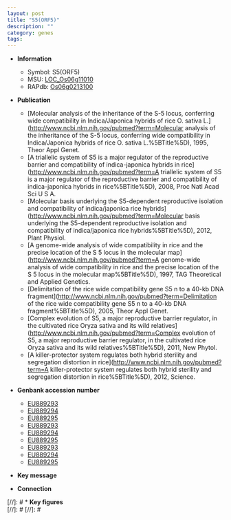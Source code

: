 ```yaml
---
layout: post
title: "S5(ORF5)"
description: ""
category: genes
tags: 
---
```


* **Information**  
    + Symbol: S5(ORF5)  
    + MSU: [LOC_Os06g11010](http://rice.plantbiology.msu.edu/cgi-bin/ORF_infopage.cgi?orf=LOC_Os06g11010)  
    + RAPdb: [Os06g0213100](http://rapdb.dna.affrc.go.jp/viewer/gbrowse_details/irgsp1?name=Os06g0213100)  

* **Publication**  
    + [Molecular analysis of the inheritance of the S-5 locus, conferring wide compatibility in Indica/Japonica hybrids of rice O. sativa L.](http://www.ncbi.nlm.nih.gov/pubmed?term=Molecular analysis of the inheritance of the S-5 locus, conferring wide compatibility in Indica/Japonica hybrids of rice O. sativa L.%5BTitle%5D), 1995, Theor Appl Genet.
    + [A triallelic system of S5 is a major regulator of the reproductive barrier and compatibility of indica-japonica hybrids in rice](http://www.ncbi.nlm.nih.gov/pubmed?term=A triallelic system of S5 is a major regulator of the reproductive barrier and compatibility of indica-japonica hybrids in rice%5BTitle%5D), 2008, Proc Natl Acad Sci U S A.
    + [Molecular basis underlying the S5-dependent reproductive isolation and compatibility of indica/japonica rice hybrids](http://www.ncbi.nlm.nih.gov/pubmed?term=Molecular basis underlying the S5-dependent reproductive isolation and compatibility of indica/japonica rice hybrids%5BTitle%5D), 2012, Plant Physiol.
    + [A genome-wide analysis of wide compatibility in rice and the precise location of the S 5 locus in the molecular map](http://www.ncbi.nlm.nih.gov/pubmed?term=A genome-wide analysis of wide compatibility in rice and the precise location of the S 5 locus in the molecular map%5BTitle%5D), 1997, TAG Theoretical and Applied Genetics.
    + [Delimitation of the rice wide compatibility gene S5  n  to a 40-kb DNA fragment](http://www.ncbi.nlm.nih.gov/pubmed?term=Delimitation of the rice wide compatibility gene S5  n  to a 40-kb DNA fragment%5BTitle%5D), 2005, Theor Appl Genet.
    + [Complex evolution of S5, a major reproductive barrier regulator, in the cultivated rice Oryza sativa and its wild relatives](http://www.ncbi.nlm.nih.gov/pubmed?term=Complex evolution of S5, a major reproductive barrier regulator, in the cultivated rice Oryza sativa and its wild relatives%5BTitle%5D), 2011, New Phytol.
    + [A killer-protector system regulates both hybrid sterility and segregation distortion in rice](http://www.ncbi.nlm.nih.gov/pubmed?term=A killer-protector system regulates both hybrid sterility and segregation distortion in rice%5BTitle%5D), 2012, Science.

* **Genbank accession number**  
    + [EU889293](http://www.ncbi.nlm.nih.gov/nuccore/EU889293)
    + [EU889294](http://www.ncbi.nlm.nih.gov/nuccore/EU889294)
    + [EU889295](http://www.ncbi.nlm.nih.gov/nuccore/EU889295)
    + [EU889293](http://www.ncbi.nlm.nih.gov/nuccore/EU889293)
    + [EU889294](http://www.ncbi.nlm.nih.gov/nuccore/EU889294)
    + [EU889295](http://www.ncbi.nlm.nih.gov/nuccore/EU889295)
    + [EU889293](http://www.ncbi.nlm.nih.gov/nuccore/EU889293)
    + [EU889294](http://www.ncbi.nlm.nih.gov/nuccore/EU889294)
    + [EU889295](http://www.ncbi.nlm.nih.gov/nuccore/EU889295)

* **Key message**  

* **Connection**  

[//]: # * **Key figures**  
[//]: # 
[//]: # 
